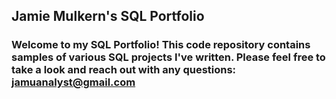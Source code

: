 ## Jamie Mulkern's SQL Portfolio

### Welcome to my SQL Portfolio! This code repository contains samples of various SQL projects I've written. Please feel free to take a look and reach out with any questions: jamuanalyst@gmail.com
